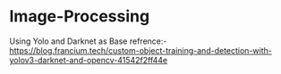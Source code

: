 # Image-Processing
Using Yolo and Darknet as Base
refrence:- https://blog.francium.tech/custom-object-training-and-detection-with-yolov3-darknet-and-opencv-41542f2ff44e
